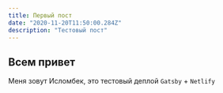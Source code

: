 ```yaml
---
title: Первый пост
date: "2020-11-20T11:50:00.284Z"
description: "Тестовый пост"
---
```


## Всем привет
Меня зовут Исломбек, это тестовый деплой `Gatsby` + `Netlify`
